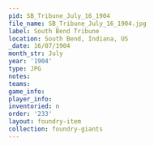 ```yaml
---
pid: SB_Tribune_July_16_1904
file_name: SB_Tribune_July_16_1904.jpg
label: South Bend Tribune
location: South Bend, Indiana, US
_date: 16/07/1904
month_str: July
year: '1904'
type: JPG
notes: 
teams: 
game_info: 
player_info: 
inventoried: n
order: '233'
layout: foundry-item
collection: foundry-giants
---
```

